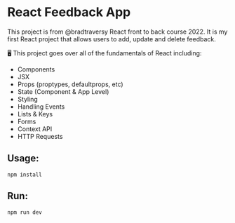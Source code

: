 # React Feedback App

This project is from @bradtraversy React front to back course 2022. It is my first React project that allows users to add, update and delete feedback. 


🖥️ This project goes over all of the fundamentals of React including:

- Components
- JSX
- Props (proptypes, defaultprops, etc)
- State (Component & App Level)
- Styling
- Handling Events
- Lists & Keys
- Forms
- Context API
- HTTP Requests

## Usage:

```
npm install
```

## Run:

```
npm run dev
```
